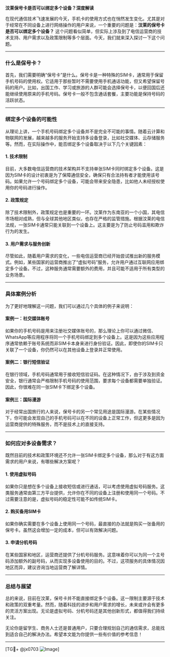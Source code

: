 **汶莱保号卡是否可以绑定多个设备？深度解读**

在现代通信技术飞速发展的今天，手机卡的使用方式也在悄然发生变化。尤其是对于经常在不同设备上进行网络操作的用户来说，一个重要的问题是：**汶莱的保号卡是否可以绑定多个设备？** 这个问题看似简单，但实际上涉及到了电信运营商的技术支持、用户需求以及政策限制等多个层面。今天，我们就来深入探讨一下这个问题。

---

### **什么是保号卡？**
首先，我们需要明确“保号卡”是什么。保号卡是一种特殊的SIM卡，通常用于保留手机号码的使用权。它适用于那些暂时不需要使用手机通话功能，但又希望保留号码的用户。比如，出国工作、学习或旅游的人群可能会选择保号卡，以便回国后还能继续使用原来的手机号码。保号卡一般不包含通话套餐，主要功能是保持号码的活跃状态。

---

### **绑定多个设备的可能性**
从理论上讲，一个手机号码绑定多个设备并不是完全不可能的事情。随着云计算和物联网的发展，越来越多的服务开始支持多设备登录，比如社交媒体、云存储服务等。然而，在实际操作中，能否绑定多个设备取决于以下几个关键因素：

#### **1. 技术限制**
目前，大多数电信运营商的技术架构并不支持单张SIM卡同时绑定多个设备。这是因为SIM卡的设计初衷是为了保障通信安全，确保只有合法持有者才能使用该号码。如果允许一个号码绑定多个设备，可能会带来安全隐患，比如他人未经授权使用你的号码进行操作。

#### **2. 政策规定**
除了技术限制外，政策规定也是重要的一环。汶莱作为东南亚的一个小国，其电信市场相对成熟，但与全球其他地区类似，也存在严格的监管措施。根据汶莱的电信法规，一张SIM卡通常只能关联到一个设备上。这主要是为了防止号码滥用和欺诈行为的发生。

#### **3. 用户需求与服务创新**
尽管如此，随着用户需求的变化，一些电信运营商已经开始尝试推出新的服务模式。例如，某些国家的运营商推出了“虚拟号码”服务，允许用户通过互联网应用绑定多个设备。不过，这种服务通常需要额外的费用，并且可能不适用于所有类型的业务场景。

---

### **具体案例分析**
为了更好地理解这一问题，我们可以通过几个具体的例子来说明：

#### **案例一：社交媒体账号**
如果你的手机号码是用来注册社交媒体账号的，那么理论上你可以通过微信、WhatsApp等应用程序将同一个手机号码绑定到多个设备上。这是因为这些应用程序通常依赖于账号系统而非SIM卡本身来进行身份验证。因此，即使你的SIM卡只关联了一个设备，你仍然可以在其他设备上登录并正常使用。

#### **案例二：银行短信验证**
在银行领域，手机号码通常用于接收短信验证码。在这种情况下，由于涉及到资金安全，银行通常会严格限制手机号码的使用范围，要求每个设备都需要单独验证。因此，你很难在同一张SIM卡下绑定多个设备。

#### **案例三：国际漫游**
对于经常出国旅行的人来说，保号卡的另一个常见用途是国际漫游。在某些情况下，你可能会发现自己的手机号码可以在不同的设备上正常工作，但这更多是因为运营商提供的特殊服务，而不是技术上的直接支持。

---

### **如何应对多设备需求？**
既然目前的技术和政策环境还不允许一张SIM卡绑定多个设备，那么对于有这方面需求的用户来说，有哪些解决方案呢？

#### **1. 使用虚拟号码**
如果你只是想在多个设备上接收短信或进行通话，可以考虑使用虚拟号码服务。这类服务通常由第三方平台提供，允许你在不同的设备上注册和使用同一个号码。不过需要注意的是，虚拟号码的稳定性可能不如传统SIM卡。

#### **2. 购买备用SIM卡**
如果你确实需要在多个设备上使用同一个号码，最直接的办法就是购买一张备用的保号卡。虽然这会增加一定的成本，但可以有效解决问题。

#### **3. 申请分机号码**
在某些国家和地区，运营商还提供了分机号码服务。这意味着你可以为同一个主号码添加额外的副号码，从而实现多设备使用的目的。不过，这项服务的具体情况因地区而异，建议咨询当地运营商了解详情。

---

### **总结与展望**
总的来说，目前在汶莱，保号卡并不能直接绑定多个设备。这一限制主要源于技术和政策的双重考量。然而，随着科技的进步和用户需求的增长，未来或许会有更多的灵活方案出现。无论是虚拟号码、分机号码还是其他创新形式，都值得我们持续关注。

无论你是留学生、商务人士还是普通用户，只要合理规划自己的通信需求，总能找到适合自己的解决办法。希望本文能为你提供一些有价值的参考信息！

---

[TG💪+ @jx0703 ![Image](https://github.com/user-attachments/assets/dbca1d08-cadb-493c-b0ec-ad6f7a83f270)]